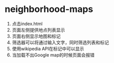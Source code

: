 # neighborhood-maps

1. 点击index.html
2. 页面左侧提供地点列表显示
3. 页面右侧显示地图和标记
4. 筛选器可以将通过输入文字，同时筛选列表和标记
5. 使用wikipedia API在标记中可以显示
6. 当加载不出Google map的时候页面会报错
